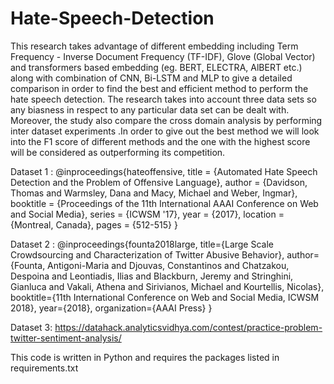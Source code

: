 # Hate-Speech-Detection

This research takes advantage of different embedding including Term Frequency - Inverse Document Frequency (TF-IDF), Glove (Global Vector) and transformers based embedding (eg. BERT, ELECTRA, AlBERT etc.) along with combination of CNN, Bi-LSTM and MLP to give a detailed comparison in order to find the best and efficient method to perform the hate speech detection. The research takes into account three data sets so any biasness in respect to any particular data set can be dealt with. Moreover, the study also compare the cross domain analysis by performing inter dataset experiments .In order to give out the best method we will look into the F1 score of different methods and the one with the highest score will be considered as outperforming its competition.

Dataset 1 : @inproceedings{hateoffensive,
  title = {Automated Hate Speech Detection and the Problem of Offensive Language},
  author = {Davidson, Thomas and Warmsley, Dana and Macy, Michael and Weber, Ingmar}, 
  booktitle = {Proceedings of the 11th International AAAI Conference on Web and Social Media},
  series = {ICWSM '17},
  year = {2017},
  location = {Montreal, Canada},
  pages = {512-515}
  }
  
  Dataset 2 : @inproceedings{founta2018large,
    title={Large Scale Crowdsourcing and Characterization of Twitter Abusive Behavior},
    author={Founta, Antigoni-Maria and Djouvas, Constantinos and Chatzakou, Despoina and Leontiadis, Ilias and Blackburn, Jeremy and Stringhini, Gianluca and Vakali, Athena and Sirivianos, Michael and Kourtellis, Nicolas},
    booktitle={11th International Conference on Web and Social Media, ICWSM 2018},
    year={2018},
    organization={AAAI Press}
}

Dataset 3: https://datahack.analyticsvidhya.com/contest/practice-problem-twitter-sentiment-analysis/

This code is written in Python and requires the packages listed in requirements.txt

